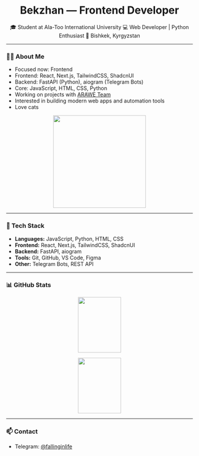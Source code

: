 <h1 align="center">Bekzhan — Frontend Developer</h1>

<p align="center">
🎓 Student at Ala-Too International University  
💻 Web Developer | Python Enthusiast  
📍 Bishkek, Kyrgyzstan  
</p>

---

### 👨‍💻 About Me

- Focused now: Frontend
- Frontend: React, Next.js, TailwindCSS, ShadcnUI  
- Backend: FastAPI (Python), aiogram (Telegram Bots)  
- Core: JavaScript, HTML, CSS, Python  
- Working on projects with [ARAWE Team](https://github.com/orgs/arawe-kg)  
- Interested in building modern web apps and automation tools
- Love cats
<p align="center">
  <img src="https://media4.giphy.com/media/v1.Y2lkPTc5MGI3NjExODJsMHp1NXd6dTVma2hnbWI5dHAzczl5d3RxMGp5cG5rdjJhanQwdyZlcD12MV9pbnRlcm5hbF9naWZfYnlfaWQmY3Q9Zw/MDJ9IbxxvDUQM/giphy.gif" width="250"/>
</p>

---

### 🧰 Tech Stack

- **Languages:** JavaScript, Python, HTML, CSS  
- **Frontend:** React, Next.js, TailwindCSS, ShadcnUI  
- **Backend:** FastAPI, aiogram  
- **Tools:** Git, GitHub, VS Code, Figma  
- **Other:** Telegram Bots, REST API

---

### 📊 GitHub Stats

<p align="center">
  <img src="https://github-readme-stats.vercel.app/api/top-langs/?username=SinJeIwc&layout=compact&theme=default" width="48%" height="150"/>
</p>
<p align="center">
  <img src="https://github-readme-stats.vercel.app/api?username=SinJeIwc&show_icons=true&theme=default" width="48%" height="150"/>
</p>

---

### 📫 Contact

- Telegram: [@fallinginlife](https://t.me/fallinginlife)
